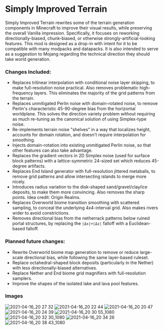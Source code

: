 # Simply Improved Terrain

Simply Improved Terrain rewrites some of the terrain generation components in Minecraft to improve their visual results, while preserving the overall Vanilla impression. Specifically, it focuses on reworking directionally-biased, chunk-biased, or otherwise strongly-artificial-looking features. This mod is designed as a drop-in with intent for it to be compatible with many modpacks and datapacks. It is also intended to serve as a suggestion to Mojang regarding the technical direction they should take world generation.

### Changes Included:

- Replaces trilinear interpolation with conditional noise layer skipping, to make full-resolution noise practical. Also removes problematic high-frequency layers. This eliminates the majority of the grid patterns from the terrain.
- Replaces unmitigated Perlin noise with domain-rotated noise, to remove Perlin's characteristic 45-90-degree bias from the horizontal worldplane. This solves the direction variety problem without requiring as much re-tuning as the canonical solution of using Simplex-type noise.
- Re-implements terrain noise "shelves" in a way that localizes height, accounts for domain rotation, and doesn't require interpolation for smoothing.
- Injects domain-rotation into existing unmitigated Perlin noise, so that other features can also take advantage.
- Replaces the gradient vectors in 2D Simplex noise (used for surface block patterns) with a lattice-symmetric 24-sized set which reduces 45-degree artifacts.
- Replaces End Island generator with full-resolution jittered metaballs, to remove grid patterns and allow intersecting islands to merge more nicely.
- Introduces radius variation to the disk-shaped sand/gravel/clay/ice deposits, to make them more convincing. Also removes the sharp points. Idea credit: Origin Realms.
- Replaces Overworld biome transition smoothing with scattered sampling, to conceal the underlying 4x4-interval grid. Also makes rivers wider to avoid constrictions.
- Removes directional bias from the netherrack patterns below ruined portal structures, by replacing the `|Δx|+|Δz|` falloff with a Euclidean-based falloff.

### Planned future changes:

- Rewrite Overworld biome map generation to remove or reduce large-scale directional bias, while following the same layer-based ruleset.
- Replace octahedral-shaped block deposits (particularly in the Nether) with less directionally-biased alternatives.
- Replace Nether and End biome grid magnifiers with full-resolution samplers.
- Improve the shapes of the isolated lake and lava pool features.

### Images

![2021-04-16_20 27 32](https://user-images.githubusercontent.com/8829856/115096752-73fb7400-9ef4-11eb-8dc9-e6347c963d5e.png)
![2021-04-16_20 22 44](https://user-images.githubusercontent.com/8829856/115096627-fd5e7680-9ef3-11eb-834f-55f6f5c4e8c8.png)
![2021-04-16_20 20 47](https://user-images.githubusercontent.com/8829856/115096624-f9caef80-9ef3-11eb-8fd0-b7b0bf8ce9ac.png)
![2021-04-16_20 24 39](https://user-images.githubusercontent.com/8829856/115096631-ffc0d080-9ef3-11eb-8455-2f71ee012821.png)
![2021-04-16_20 30 55_1080](https://user-images.githubusercontent.com/8829856/115096694-4282a880-9ef4-11eb-8734-7bfa6853adaa.png)
![2021-04-16_20 32 30_1080](https://user-images.githubusercontent.com/8829856/115096698-43b3d580-9ef4-11eb-8daa-1d23c15653ed.png)
![2021-04-16_20 34 26](https://user-images.githubusercontent.com/8829856/115096703-48788980-9ef4-11eb-9456-d29c2596ea9a.png)
![2021-04-16_20 38 43_1080](https://user-images.githubusercontent.com/8829856/115096735-6219d100-9ef4-11eb-8ded-8aa2bfc45607.png)